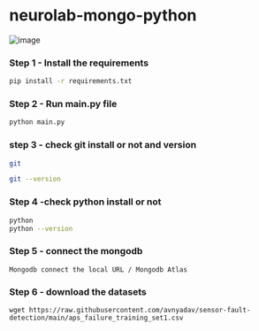 # neurolab-mongo-python

![image](https://user-images.githubusercontent.com/57321948/196933065-4b16c235-f3b9-4391-9cfe-4affcec87c35.png)

### Step 1 - Install the requirements

```bash
pip install -r requirements.txt
```

### Step 2 - Run main.py file

```bash
python main.py
```
### step 3 - check git install or not  and version
```bash
git

git --version
```
### Step 4 -check python install or not
``` bash
python 
python --version
```
### Step 5 - connect the mongodb
```
Mongodb connect the local URL / Mongodb Atlas
```
### Step 6 - download the datasets 
``` 
wget https://raw.githubusercontent.com/avnyadav/sensor-fault-detection/main/aps_failure_training_set1.csv
```
